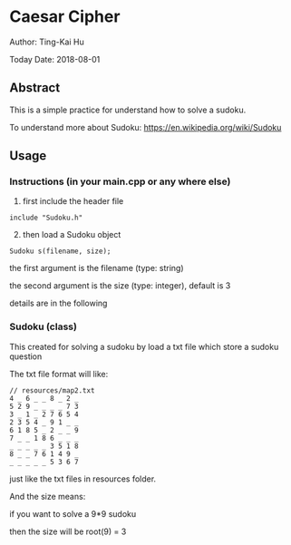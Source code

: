 # Caesar Cipher
Author: Ting-Kai Hu

Today Date: 2018-08-01

## Abstract
This is a simple practice for understand how to solve a sudoku.

To understand more about Sudoku: https://en.wikipedia.org/wiki/Sudoku

## Usage
### Instructions (in your main.cpp or any where else)
1. first include the header file
 ```
 include "Sudoku.h"
 ```
2. then load a Sudoku object
 ```
 Sudoku s(filename, size);
 ```
the first argument is the filename (type: string)

the second argument is the size (type: integer), default is 3

details are in the following

### Sudoku (class)
This created for solving a sudoku by load a txt file which store a sudoku question

The txt file format will like:
 ```
 // resources/map2.txt
 4 _ 6 _ _ 8 _ 2 _
 5 2 9 _ _ _ _ 7 3
 3 _ 1 _ 2 7 6 5 4
 2 3 5 4 _ 9 1 _ _
 6 1 8 5 _ 2 _ _ 9
 7 _ _ 1 8 6 _ _ _
 _ _ _ _ _ 3 5 1 8
 8 _ _ 7 6 1 4 9 _
 _ _ _ _ _ 5 3 6 7
 ```
just like the txt files in resources folder.

And the size means:

if you want to solve a 9*9 sudoku

then the size will be root(9) = 3

